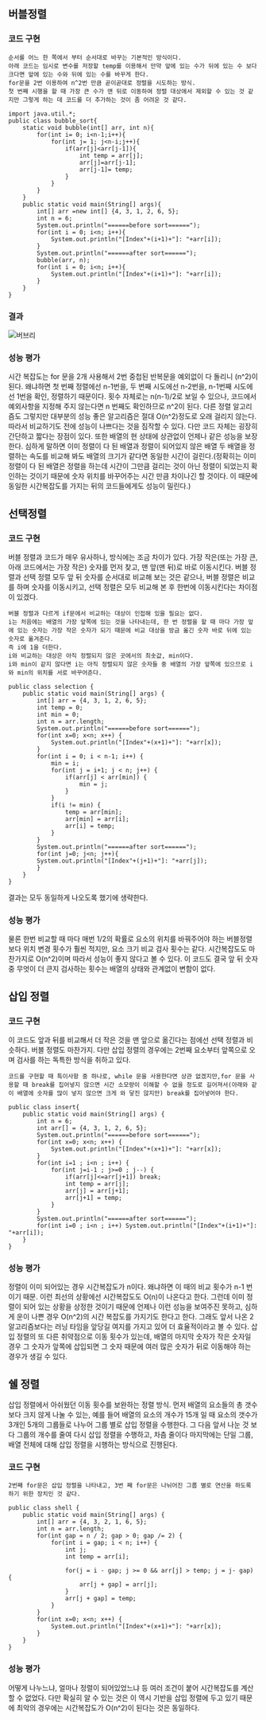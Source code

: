 ## 버블정렬

### 코드 구현

```
순서를 어느 한 쪽에서 부터 순서대로 바꾸는 기본적인 방식이다.
아래 코드는 임시로 변수를 저장할 temp를 이용해서 만약 앞에 있는 수가 뒤에 있는 수 보다 크다면 앞에 있는 수와 뒤에 있는 수를 바꾸게 한다.
for문을 2번 이용하여 n^2번 만큼 곧이곧대로 정렬을 시도하는 방식.
첫 번째 시행을 할 때 가장 큰 수가 맨 뒤로 이동하여 정렬 대상에서 제외할 수 있는 것 같지만 그렇게 하는 데 코드를 더 추가하는 것이 좀 어려운 것 같다.
```

```
import java.util.*;
public class bubble_sort{
    static void bubble(int[] arr, int n){
        for(int i= 0; i<n-1;i++){
            for(int j= 1; j<n-i;j++){
                if(arr[j]<arr[j-1]){
                    int temp = arr[j];
                    arr[j]=arr[j-1];
                    arr[j-1]= temp;
                }
            }
        }
    }
    public static void main(String[] args){
        int[] arr =new int[] {4, 3, 1, 2, 6, 5};
        int n = 6;
        System.out.println("======before sort======");
        for(int i = 0; i<n; i++){
            System.out.println("[Index"+(i+1)+"]: "+arr[i]);
        }
        System.out.println("======after sort======");
        bubble(arr, n);
        for(int i = 0; i<n; i++){
            System.out.println("[Index"+(i+1)+"]: "+arr[i]);
        }
    }
}
```

### 결과

![버브리](https://user-images.githubusercontent.com/80510925/117293047-e2a46f80-aeab-11eb-8154-c81d20a27889.PNG)

### 성능 평가

시간 복잡도는 for 문을 2개 사용해서 2번 중첩된 반복문을 예외없이 다 돌리니 (n^2)이 된다. 왜냐하면 첫 번째 정렬에선 n-1번을, 두 번째 시도에선 n-2번을, n-1번째 시도에선 1번을 확인, 정렬하기 때문이다. 횟수 자체로는 n(n-1)/2로 보일 수 있으나, 코드에서 예외사항을 지정해 주지 않는다면 n 번째도 확인하므로 n^2이 된다. 다른 정렬 알고리즘도 그렇지만 대부분의 성능 좋은 알고리즘은 절대 O(n^2)정도로 오래 걸리지 않는다. 따라서 비교하기도 전에 성능이 나쁘다는 것을 짐작할 수 있다. 다만 코드 자체는 굉장히 간단하고 짧다는 장점이 있다. 또한 배열의 현 상태에 상관없이 언제나 같은 성능을 보장한다. 심하게 말하면 이미 정렬이 다 된 배열과 정렬이 되어있지 않은 배열 두 배열을 정렬하는 속도를 비교해 봐도 배열의 크기가 같다면 동일한 시간이 걸린다.(정확히는 이미 정렬이 다 된 배열은 정렬을 하는데 시간이 그만큼 걸리는 것이 아닌 정렬이 되었는지 확인하는 것이기 때문에 숫자 위치를 바꾸어주는 시간 만큼 차이나긴 할 것이다. 이 때문에 동일한 시간복잡도를 가지는 뒤의 코드들에게도 성능이 밀린다.)

## 선택정렬

### 코드 구현

버블 정렬과 코드가 매우 유사하나, 방식에는 조금 차이가 있다.  가장 작은(또는 가장 큰, 아래 코드에서는 가장 작은) 숫자를 먼저 찾고, 맨 앞(맨 뒤)로 바로 이동시킨다. 버블 정렬과 선택 정렬 모두 앞 뒤 숫자를 순서대로 비교해 보는 것은 같으나, 버블 정렬은 비교를 하며 숫자를 이동시키고, 선택 정렬은 모두 비교해 본 후 한번에 이동시킨다는 차이점이 있겠다.

``` 
버블 정렬과 다르게 if문에서 비교하는 대상이 인접해 있을 필요는 없다.
i는 처음에는 배열의 가장 앞쪽에 있는 것을 나타내는데, 한 번 정렬을 할 때 마다 가장 앞에 있는 숫자는 가장 작은 숫자가 되기 때문에 비교 대상을 방금 옮긴 숫자 바로 뒤에 있는 숫자로 옮겨준다.
즉 i에 1을 더한다.
i와 비교하는 대상은 아직 정렬되지 않은 곳에서의 최솟값, min이다.
i와 min이 같지 않다면 i는 아직 정렬되지 않은 숫자들 중 배열의 가장 앞쪽에 있으므로 i와 min의 위치를 서로 바꾸어준다.
```

```
public class selection {
    public static void main(String[] args) {
        int[] arr = {4, 3, 1, 2, 6, 5};
        int temp = 0;
        int min = 0;
        int n = arr.length;
        System.out.println("======before sort======");
        for(int x=0; x<n; x++) {
            System.out.println("[Index"+(x+1)+"]: "+arr[x]);
        }
        for(int i = 0; i < n-1; i++) {
            min = i;
            for(int j = i+1; j < n; j++) {
                if(arr[j] < arr[min]) {
                    min = j;
                }
            }
            if(i != min) {
                temp = arr[min];
                arr[min] = arr[i];
                arr[i] = temp;
            }
        }
        System.out.println("======after sort======");
        for(int j=0; j<n; j++){
        System.out.println("[Index"+(j+1)+"]: "+arr[j]);
        }
    }
}
```

결과는 모두 동일하게 나오도록 했기에 생략한다.

### 성능 평가

물론 한번 비교할 때 마다 매번 1/2의 확률로 요소의 위치를 바꿔주어야 하는 버블정렬보다 위치 변경 횟수가 훨씬 적지만, 요소 크기 비교 검사 횟수는 같다. 시간복잡도도 마찬가지로 O(n^2)이며 따라서 성능이 좋지 않다고 볼 수 있다.
이 코드도 결국 앞 뒤 숫자 중 무엇이 더 큰지 검사하는 횟수는 배열의 상태와 관계없이 변함이 없다.

## 삽입 정렬

### 코드 구현

이 코드도 앞과 뒤를 비교해서 더 작은 것을 맨 앞으로 옮긴다는 점에선 선택 정렬과 비슷하다. 버블 정렬도 마찬가지. 다만 삽입 정렬의 경우에는 2번째 요소부터 앞쪽으로 오며 검사를 하는 독특한 방식을 취하고 있다.

```
코드를 구현할 때 특이사항 중 하나로, while 문을 사용한다면 상관 없겠지만,for 문을 사용할 때 break를 집어넣지 않으면 시간 소모량이 이해할 수 없을 정도로 길어져서(아래와 같이 배열에 숫자를 많이 넣지 않으면 크게 와 닿진 않지만) break를 집어넣어야 한다.
```

```
public class insert{
    public static void main(String[] args) {
        int n = 6;
        int arr[] = {4, 3, 1, 2, 6, 5};
        System.out.println("======before sort======");
        for(int x=0; x<n; x++) {
            System.out.println("[Index"+(x+1)+"]: "+arr[x]);
        }
        for(int i=1 ; i<n ; i++) {
            for(int j=i-1 ; j>=0 ; j--) {
                if(arr[j]<=arr[j+1]) break;
                int temp = arr[j];
                arr[j] = arr[j+1];
                arr[j+1] = temp;
            }
        }
        System.out.println("======after sort======");
        for(int i=0 ; i<n ; i++) System.out.println("[Index"+(i+1)+"]: "+arr[i]);
    }
}
```

### 성능 평가

정렬이 이미 되어있는 경우 시간복잡도가 n이다. 왜냐하면 이 때의 비교 횟수가 n-1 번이기 때문.  이런 최선의 상황에선 시간복잡도도 O(n)이 나온다고 한다.
그런데 이미 정렬이 되어 있는 상황을 상정한 것이기 때문에 언제나 이런 성능을 보여주진 못하고, 심하게 운이 나쁜 경우 O(n^2)의 시간 복잡도를 가지기도 한다고 한다. 그래도 앞서 나온 2 알고리즘보다는 러닝 타임을 앞당길 여지를 가지고 있어 더 효율적이라고 볼 수 있다.
삽입 정렬의 또 다른 취약점으로 이동 횟수가 있는데, 배열의 마지막 숫자가 작은 숫자일 경우 그 숫자가 앞쪽에 삽입되면 그 숫자 때문에 여러 많은 숫자가 뒤로 이동해야 하는 경우가 생길 수 있다.

## 쉘 정렬

삽입 정렬에서 아쉬웠던 이동 횟수를 보완하는 정렬 방식. 먼저 배열의 요소들의 총 갯수보다 크지 않게 나눌 수 있는, 예를 들어 배열의 요소의 개수가 15개 일 때 요소의 갯수가 3개인 5개의 그룹들로 나누어 그룹 별로 삽입 정렬을 수행한다. 그 다음 앞서 나눈 것 보다 그룹의 개수를 줄여 다시 삽입 정렬을 수행하고, 차츰 줄이다 마지막에는 단일 그룹, 배열 전체에 대해 삽입 정렬을 시행하는 방식으로 진행된다.

### 코드 구현

```
2번째 for문은 삽입 정렬을 나타내고, 3번 째 for문은 나뉘어진 그룹 별로 연산을 하도록 하기 위한 장치인 것 같다.
```

```
public class shell {
    public static void main(String[] args) {
        int[] arr = {4, 3, 2, 1, 6, 5};
        int n = arr.length;
        for(int gap = n / 2; gap > 0; gap /= 2) {
            for(int i = gap; i < n; i++) {
                int j;
                int temp = arr[i];

                for(j = i - gap; j >= 0 && arr[j] > temp; j = j- gap) {
                    arr[j + gap] = arr[j];
                }
                arr[j + gap] = temp;
            }
        }
        for(int x=0; x<n; x++) {
            System.out.println("[Index"+(x+1)+"]: "+arr[x]);
        }
    }
}
```

### 성능 평가

어떻게 나누느냐, 얼마나 정렬이 되어있었느냐 등 여러 조건이 붙어 시간복잡도를 계산할 수 없었다. 다만 확실히 알 수 있는 것은 이 역시 기반을 삽입 정렬에 두고 있기 때문에 최악의 경우에는 시간복잡도가 O(n^2)이 된다는 것은 동일하다.  